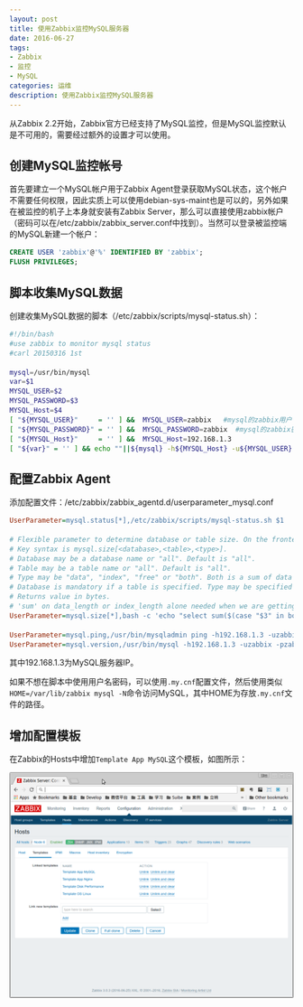 ```yaml
---
layout: post
title: 使用Zabbix监控MySQL服务器
date: 2016-06-27
tags:
- Zabbix
- 监控
- MySQL
categories: 运维
description: 使用Zabbix监控MySQL服务器
---
```


从Zabbix 2.2开始，Zabbix官方已经支持了MySQL监控，但是MySQL监控默认是不可用的，需要经过额外的设置才可以使用。

## 创建MySQL监控帐号

首先要建立一个MySQL帐户用于Zabbix Agent登录获取MySQL状态，这个帐户不需要任何权限，因此实质上可以使用debian-sys-maint也是可以的，另外如果在被监控的机子上本身就安装有Zabbix Server，那么可以直接使用zabbix帐户（密码可以在/etc/zabbix/zabbix_server.conf中找到）。当然可以登录被监控端的MySQL新建一个帐户：

```sql
CREATE USER 'zabbix'@'%' IDENTIFIED BY 'zabbix';
FLUSH PRIVILEGES;
```

## 脚本收集MySQL数据

创建收集MySQL数据的脚本（/etc/zabbix/scripts/mysql-status.sh）：
```bash
#!/bin/bash
#use zabbix to monitor mysql status
#carl 20150316 1st

mysql=/usr/bin/mysql
var=$1
MYSQL_USER=$2
MYSQL_PASSWORD=$3
MYSQL_Host=$4
[ "${MYSQL_USER}"     = '' ] &&  MYSQL_USER=zabbix   #mysql的zabbix用户
[ "${MYSQL_PASSWORD}" = '' ] &&  MYSQL_PASSWORD=zabbix  #mysql的zabbix密码
[ "${MYSQL_Host}"     = '' ] &&  MYSQL_Host=192.168.1.3
[ "${var}" = '' ] && echo ""||${mysql} -h${MYSQL_Host} -u${MYSQL_USER} -p${MYSQL_PASSWORD} -e 'show global status' 2>/dev/null |grep -v Variable_name|grep "\b${var}\b"|awk '{print $2}'
```

## 配置Zabbix Agent

添加配置文件：/etc/zabbix/zabbix_agentd.d/userparameter_mysql.conf

```ini
UserParameter=mysql.status[*],/etc/zabbix/scripts/mysql-status.sh $1

# Flexible parameter to determine database or table size. On the frontend side, use keys like mysql.size[zabbix,history,data].
# Key syntax is mysql.size[<database>,<table>,<type>].
# Database may be a database name or "all". Default is "all".
# Table may be a table name or "all". Default is "all".
# Type may be "data", "index", "free" or "both". Both is a sum of data and index. Default is "both".
# Database is mandatory if a table is specified. Type may be specified always.
# Returns value in bytes.
# 'sum' on data_length or index_length alone needed when we are getting this information for whole database instead of a single table
UserParameter=mysql.size[*],bash -c 'echo "select sum($(case "$3" in both|"") echo "data_length+index_length";; data|index) echo "$3_length";; free) echo "data_free";; esac)) from information_schema.tables$([[ "$1" = "all" || ! "$1" ]] || echo " where table_schema=\"$1\"")$([[ "$2" = "all" || ! "$2" ]] || echo "and table_name=\"$2\"");" | HOME=/var/lib/zabbix mysql -N'

UserParameter=mysql.ping,/usr/bin/mysqladmin ping -h192.168.1.3 -uzabbix -pzabbix|grep alive|wc -l
UserParameter=mysql.version,/usr/bin/mysql -h192.168.1.3 -uzabbix -pzabbix -e "select version();"|awk 'END {print}'
```
其中192.168.1.3为MySQL服务器IP。

如果不想在脚本中使用用户名密码，可以使用`.my.cnf`配置文件，然后使用类似`HOME=/var/lib/zabbix mysql -N`命令访问MySQL，其中HOME为存放`.my.cnf`文件的路径。

## 增加配置模板

在Zabbix的Hosts中增加`Template App MySQL`这个模板，如图所示：

![](/upload/images/12.png)
